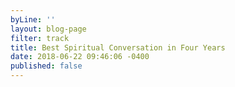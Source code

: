 ```yaml
---
byLine: ''
layout: blog-page
filter: track
title: Best Spiritual Conversation in Four Years
date: 2018-06-22 09:46:06 -0400
published: false
---
```

